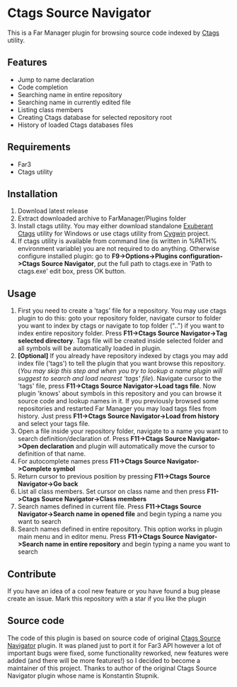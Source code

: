 # Ctags Source Navigator
This is a Far Manager plugin for browsing source code indexed by [Ctags](https://en.wikipedia.org/wiki/Ctags) utility.
## Features
+ Jump to name declaration
+ Code completion
+ Searching name in entire repository
+ Searching name in currently edited file
+ Listing class members
+ Creating Ctags database for selected repository root
+ History of loaded Ctags databases files
## Requirements
+ Far3
+ Ctags utility
## Installation
1. Download latest release
2. Extract downloaded archive to FarManager/Plugins folder
3. Install ctags utility. You may either download standalone [Exuberant Ctags](http://ctags.sourceforge.net/) utility for Windows or 
   use ctags utility from [Cygwin](http://www.cygwin.com/) project.
4. If ctags utility is available from command line (is written in %PATH% environment variable) you are not required to do anything. Otherwise configure installed plugin: 
   go to **F9->Options->Plugins configuration->Ctags Source Navigator**, put the full path to ctags.exe in 'Path to ctags.exe' edit box, press OK button.
## Usage
1. First you need to create a 'tags' file for a repository. You may use ctags plugin to do this: goto your repository folder, navigate cursor to folder you want to index by ctags or
   navigate to top folder ("..") if you want to index entire repository folder. Press **F11->Ctags Source Navigator->Tag selected directory**. Tags file will be created inside
   selected folder and all symbols will be automatically loaded in plugin.
2. **[Optional]** If you already have repository indexed by ctags you may add index file ('tags') to tell the plugin that you want browse this repository. (*You may skip this step
   and when you try to lookup a name plugin will suggest to search and load nearest 'tags' file*). 
   Navigate cursor to the 'tags' file, press **F11->Ctags Source Navigator->Load tags file**. Now plugin 'knows' about symbols in this repository 
   and you can browse it source code and lookup names in it. If you previously browsed some repositories and restarted Far Manager you may load tags files from history. Just press 
   **F11->Ctags Source Navigator->Load from history** and select your tags file.
3. Open a file inside your repository folder, navigate to a name you want to search definition/declaration of. Press **F11->Ctags Source Navigator->Open declaration** and
   plugin will automatically move the cursor to definition of that name.
4. For autocomplete names press **F11->Ctags Source Navigator->Complete symbol**
5. Return cursor to previous position by pressing **F11->Ctags Source Navigator->Go back**
6. List all class members. Set cursor on class name and then press **F11->Ctags Source Navigator->Class members**
7. Search names defined in current file. Press **F11->Ctags Source Navigator->Search name in opened file** and begin typing a name you want to search
6. Search names defined in entire repository. This option works in plugin main menu and in editor menu. Press **F11->Ctags Source Navigator->Search name in entire repository**
   and begin typing a name you want to search
## Contribute
If you have an idea of a cool new feature or you have found a bug please create an issue. Mark this repository with a star if you like the plugin
## Source code
The code of this plugin is based on source code of original [Ctags Source Navigator](https://github.com/trexinc/evil-programmers/tree/master/ctags) plugin. It was planed just to port it for Far3
API however a lot of important bugs were fixed, some functionality reworked, new features were added (and there will be more features!) so I decided to become a maintainer of
this project. Thanks to author of the original Ctags Source Navigator plugin whose name is Konstantin Stupnik.

